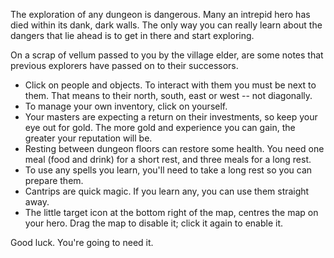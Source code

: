 The exploration of any dungeon is dangerous. Many an intrepid hero has died
within its dank, dark walls. The only way you can really learn about the dangers that lie ahead is to get in there and start exploring. 

On a scrap of vellum passed to you by the village elder, are some notes that previous explorers have passed on to their successors.

- Click on people and objects. To interact with them you must be next to them. That means to their north, south, east or west -- not diagonally.
- To manage your own inventory, click on yourself.
- Your masters are expecting a return on their investments, so keep your eye out for gold. The more gold and experience you can gain, the greater your reputation will be.
- Resting between dungeon floors can restore some health. You need one meal (food and drink) for a short rest, and three meals for a long rest.
- To use any spells you learn, you'll need to take a long rest so you can prepare them.
- Cantrips are quick magic. If you learn any, you can use them straight away.
- The little target icon at the bottom right of the map, centres the map on your hero. Drag the map to disable it; click it again to enable it.

Good luck. You're going to need it.